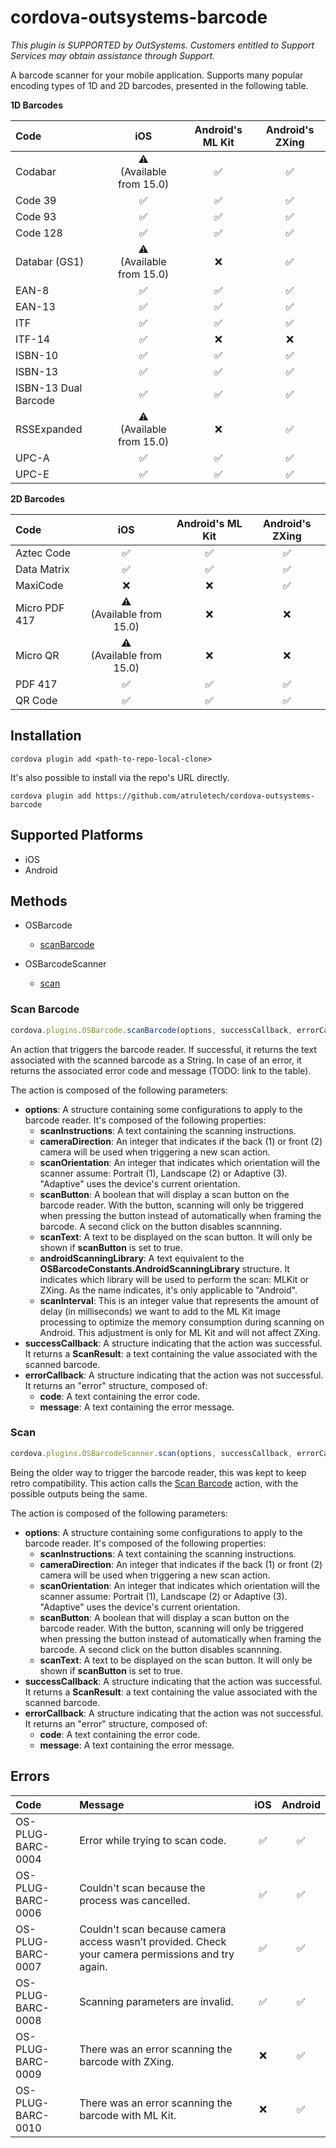 # cordova-outsystems-barcode

*This plugin is SUPPORTED by OutSystems. Customers entitled to Support Services may obtain assistance through Support.*

A barcode scanner for your mobile application. Supports many popular encoding types of 1D and 2D barcodes, presented in the following table.

**1D Barcodes**

|Code|iOS|Android's ML Kit|Android's ZXing|
|:-|:-:|:-:|:-:|
|Codabar|:warning:<br>(Available from 15.0)|:white_check_mark:|:white_check_mark:|
|Code 39|:white_check_mark:|:white_check_mark:|:white_check_mark:|
|Code 93|:white_check_mark:|:white_check_mark:|:white_check_mark:|
|Code 128|:white_check_mark:|:white_check_mark:|:white_check_mark:|
|Databar (GS1)|:warning:<br>(Available from 15.0)|:x:|:white_check_mark:|
|EAN-8|:white_check_mark:|:white_check_mark:|:white_check_mark:|
|EAN-13|:white_check_mark:|:white_check_mark:|:white_check_mark:|
|ITF|:white_check_mark:|:white_check_mark:|:white_check_mark:|
|ITF-14|:white_check_mark:|:x:|:x:|
|ISBN-10|:white_check_mark:|:white_check_mark:|:white_check_mark:|
|ISBN-13|:white_check_mark:|:white_check_mark:|:white_check_mark:|
|ISBN-13 Dual Barcode|:white_check_mark:|:white_check_mark:|:white_check_mark:|
|RSSExpanded|:warning:<br>(Available from 15.0)|:x:|:white_check_mark:|
|UPC-A|:white_check_mark:|:white_check_mark:|:white_check_mark:|
|UPC-E|:white_check_mark:|:white_check_mark:|:white_check_mark:|

**2D Barcodes**

|Code|iOS|Android's ML Kit|Android's ZXing|
|:-|:-:|:-:|:-:|
|Aztec Code|:white_check_mark:|:white_check_mark:|:white_check_mark:|
|Data Matrix|:white_check_mark:|:white_check_mark:|:white_check_mark:|
|MaxiCode|:x:|:x:|:white_check_mark:|
|Micro PDF 417|:warning:<br>(Available from 15.0)|:x:|:x:|
|Micro QR|:warning:<br>(Available from 15.0)|:x:|:x:|
|PDF 417|:white_check_mark:|:white_check_mark:|:white_check_mark:|
|QR Code|:white_check_mark:|:white_check_mark:|:white_check_mark:|

## Installation

```console
cordova plugin add <path-to-repo-local-clone>
```

It's also possible to install via the repo's URL directly.

```console
cordova plugin add https://github.com/atruletech/cordova-outsystems-barcode
```

## Supported Platforms

- iOS
- Android

## Methods

* OSBarcode
	* [scanBarcode](#scan-barcode)

* OSBarcodeScanner
	* [scan](#scan)

### Scan Barcode

```js
cordova.plugins.OSBarcode.scanBarcode(options, successCallback, errorCallback);
```

An action that triggers the barcode reader. If successful, it returns the text associated with the scanned barcode as a String. In case of an error, it returns the associated error code and message (TODO: link to the table).

The action is composed of the following parameters:

- **options**: A structure containing some configurations to apply to the barcode reader. It's composed of the following properties:
	- **scanInstructions**: A text containing the scanning instructions.
	- **cameraDirection**: An integer that indicates if the back (1) or front (2) camera will be used when triggering a new scan action.
	- **scanOrientation**: An integer that indicates which orientation will the scanner assume: Portrait (1), Landscape (2) or Adaptive (3). "Adaptive" uses the device's current orientation.
	- **scanButton**: A boolean that will display a scan button on the barcode reader. With the button, scanning will only be triggered when pressing the button instead of automatically when framing the barcode. A second click on the button disables scannning.
	- **scanText**: A text to be displayed on the scan button. It will only be shown if **scanButton** is set to true.
	- **androidScanningLibrary**: A text equivalent to the **OSBarcodeConstants.AndroidScanningLibrary** structure. It indicates which library will be used to perform the scan: MLKit or ZXing. As the name indicates, it's only applicable to "Android".
	- **scanInterval**: This is an integer value that represents the amount of delay (in milliseconds) we want to add to the ML Kit image processing to optimize the memory consumption during scanning on Android. This adjustment is only for ML Kit and will not affect ZXing.
- **successCallback**: A structure indicating that the action was successful. It returns a **ScanResult**: a text containing the value associated with the scanned barcode.
- **errorCallback**: A structure indicating that the action was not successful. It returns an "error" structure, composed of:
	- **code**: A text containing the error code.
	- **message**: A text containing the error message.

### Scan

```js
cordova.plugins.OSBarcodeScanner.scan(options, successCallback, errorCallback);
```

Being the older way to trigger the barcode reader, this was kept to keep retro compatibility. This action calls the [Scan Barcode](#scan-barcode) action, with the possible outputs being the same.

The action is composed of the following parameters:

- **options**: A structure containing some configurations to apply to the barcode reader. It's composed of the following properties:
	- **scanInstructions**: A text containing the scanning instructions.
	- **cameraDirection**: An integer that indicates if the back (1) or front (2) camera will be used when triggering a new scan action.
	- **scanOrientation**: An integer that indicates which orientation will the scanner assume: Portrait (1), Landscape (2) or Adaptive (3). "Adaptive" uses the device's current orientation.
	- **scanButton**: A boolean that will display a scan button on the barcode reader. With the button, scanning will only be triggered when pressing the button instead of automatically when framing the barcode. A second click on the button disables scannning.
	- **scanText**: A text to be displayed on the scan button. It will only be shown if **scanButton** is set to true.
- **successCallback**: A structure indicating that the action was successful. It returns a **ScanResult**: a text containing the value associated with the scanned barcode.
- **errorCallback**: A structure indicating that the action was not successful. It returns an "error" structure, composed of:
	- **code**: A text containing the error code.
	- **message**: A text containing the error message.

## Errors

|Code|Message|iOS|Android|
|:-|:-|:-:|:-:|
|OS-PLUG-BARC-0004|Error while trying to scan code.|:white_check_mark:|:white_check_mark:|
|OS-PLUG-BARC-0006|Couldn't scan because the process was cancelled.|:white_check_mark:|:white_check_mark:|
|OS-PLUG-BARC-0007|Couldn't scan because camera access wasn’t provided. Check your camera permissions and try again.|:white_check_mark:|:white_check_mark:|
|OS-PLUG-BARC-0008|Scanning parameters are invalid.|:white_check_mark:|:white_check_mark:|
|OS-PLUG-BARC-0009|There was an error scanning the barcode with ZXing.|:x:|:white_check_mark:|
|OS-PLUG-BARC-0010|There was an error scanning the barcode with ML Kit.|:x:|:white_check_mark:|